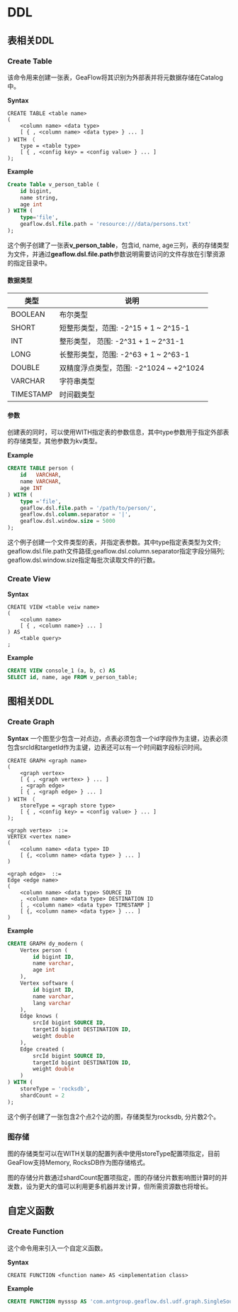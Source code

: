 # DDL
## 表相关DDL
### Create Table
该命令用来创建一张表，GeaFlow将其识别为外部表并将元数据存储在Catalog中。

**Syntax**

```
CREATE TABLE <table name> 
(
	<column name> <data type>
	[ { , <column name> <data type> } ... ]
) WITH （
	type = <table type>
	[ { , <config key> = <config value> } ... ]
);
```
**Example**
```sql
Create Table v_person_table (
	id bigint,
	name string,
	age int
) WITH (
	type='file',
	geaflow.dsl.file.path = 'resource:///data/persons.txt'
);
```
这个例子创建了一张表**v_person_table**，包含id, name, age三列，表的存储类型为文件，并通过**geaflow.dsl.file.path**参数说明需要访问的文件存放在引擎资源的指定目录中。

#### 数据类型

| 类型 | 说明 |
| -------- | -------- |
| BOOLEAN     | 布尔类型    |
| SHORT     | 短整形类型，范围: -2^15 + 1 ~ 2^15-1     |
| INT     |整形类型， 范围: -2^31 + 1 ~ 2^31-1     |
| LONG     | 长整形类型，范围: -2^63 + 1 ~ 2^63-1     |
| DOUBLE     |双精度浮点类型，范围: -2^1024 ~ +2^1024     |
| VARCHAR     |字符串类型  |
| TIMESTAMP   | 时间戳类型 |

#### 参数
创建表的同时，可以使用WITH指定表的参数信息，其中type参数用于指定外部表的存储类型，其他参数为kv类型。

**Example**
```sql
CREATE TABLE person (
	id   VARCHAR,
	name VARCHAR,
	age INT
) WITH (
	type ='file',
	geaflow.dsl.file.path = '/path/to/person/',
	geaflow.dsl.column.separator = '|',
	geaflow.dsl.window.size = 5000
);
```
这个例子创建一个文件类型的表，并指定表参数。其中type指定表类型为文件; geaflow.dsl.file.path文件路径;geaflow.dsl.column.separator指定字段分隔列; geaflow.dsl.window.size指定每批次读取文件的行数。


### Create View

**Syntax**
```
CREATE VIEW <table veiw name> 
(
	<column name>
	[ { , <column name>} ... ]
) AS
	<table query>
;
```

**Example**
```sql
CREATE VIEW console_1 (a, b, c) AS
SELECT id, name, age FROM v_person_table;
```

## 图相关DDL
### Create Graph

**Syntax**
一个图至少包含一对点边，点表必须包含一个id字段作为主键，边表必须包含srcId和targetId作为主键，边表还可以有一个时间戳字段标识时间。

```
CREATE GRAPH <graph name> 
(
	<graph vertex>
	[ { , <graph vertex> } ... ]
	, <graph edge>
	[ { , <graph edge> } ... ]
) WITH （
	storeType = <graph store type>
	[ { , <config key> = <config value> } ... ]
);

<graph vertex>  ::=
VERTEX <vertex name>
(
	<column name> <data type> ID
	[ {, <column name> <data type> } ... ]
)

<graph edge>  ::=
Edge <edge name>
(
	<column name> <data type> SOURCE ID
	, <column name> <data type> DESTINATION ID
	[ , <column name> <data type> TIMESTAMP ]
	[ {, <column name> <data type> } ... ]
)

```

**Example**
```sql
CREATE GRAPH dy_modern (
	Vertex person (
		id bigint ID,
		name varchar,
		age int
	),
	Vertex software (
		id bigint ID,
		name varchar,
		lang varchar
	),
	Edge knows (
		srcId bigint SOURCE ID,
		targetId bigint DESTINATION ID,
		weight double
	),
	Edge created (
		srcId bigint SOURCE ID,
		targetId bigint DESTINATION ID,
		weight double
	)
) WITH (
	storeType = 'rocksdb',
	shardCount = 2
);
```
这个例子创建了一张包含2个点2个边的图，存储类型为rocksdb, 分片数2个。

### 图存储
图的存储类型可以在WITH关联的配置列表中使用storeType配置项指定，目前GeaFlow支持Memory, RocksDB作为图存储格式。

图的存储分片数通过shardCount配置项指定，图的存储分片数影响图计算时的并发数，设为更大的值可以利用更多机器并发计算，但所需资源数也将增长。

## 自定义函数
### Create Function
这个命令用来引入一个自定义函数。

**Syntax**
```
CREATE FUNCTION <function name> AS <implementation class>
```

**Example**
```sql
CREATE FUNCTION mysssp AS 'com.antgroup.geaflow.dsl.udf.graph.SingleSourceShortestPath';
```